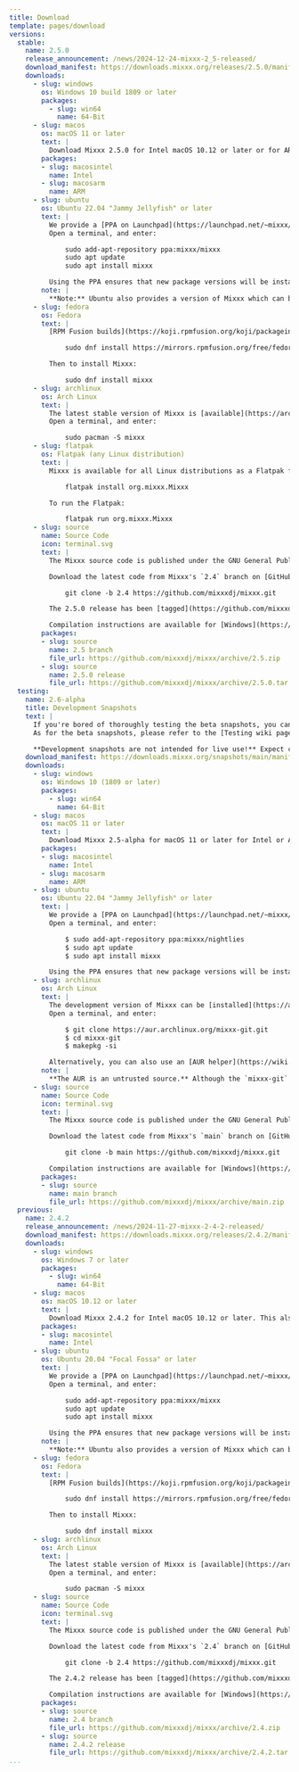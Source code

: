 ```yaml
---
title: Download
template: pages/download
versions:
  stable:
    name: 2.5.0
    release_announcement: /news/2024-12-24-mixxx-2_5-released/
    download_manifest: https://downloads.mixxx.org/releases/2.5.0/manifest.json
    downloads:
      - slug: windows
        os: Windows 10 build 1809 or later
        packages:
          - slug: win64
            name: 64-Bit
      - slug: macos
        os: macOS 11 or later
        text: |
          Download Mixxx 2.5.0 for Intel macOS 10.12 or later or for ARM macOS 11.0 or later (Apple Silicon M1/M2/M3). You can check which version you need by clicking the Apple logo in the menu bar, then "About this Mac". If the window displays an "Apple M..." chip, download the ARM build, otherwise you need the Intel build.
        packages:
        - slug: macosintel
          name: Intel
        - slug: macosarm
          name: ARM
      - slug: ubuntu
        os: Ubuntu 22.04 "Jammy Jellyfish" or later
        text: |
          We provide a [PPA on Launchpad](https://launchpad.net/~mixxx/+archive/mixxx) to make installing install the latest stable version of Mixxx as easy as possible.
          Open a terminal, and enter:

              sudo add-apt-repository ppa:mixxx/mixxx
              sudo apt update
              sudo apt install mixxx

          Using the PPA ensures that new package versions will be installed automatically with `apt`. Otherwise, you can [download individual packages](https://launchpad.net/~mixxx/+archive/ubuntu/mixxx/+packages) and install them manually.
        note: |
          **Note:** Ubuntu also provides a version of Mixxx which can be installed directly from the Ubuntu Software Centre. This version is usually woefully out of date; therefore using the PPA is advised.
      - slug: fedora
        os: Fedora
        text: |
          [RPM Fusion builds](https://koji.rpmfusion.org/koji/packageinfo?packageID=148) are maintained by the Mixxx development team. We support the next, the current, and selected previous Fedora release(s) if possible. If you do not have the RPM Fusion repository installed already, before installing Mixxx, run:

              sudo dnf install https://mirrors.rpmfusion.org/free/fedora/rpmfusion-free-release-$(rpm -E %fedora).noarch.rpm

          Then to install Mixxx:

              sudo dnf install mixxx
      - slug: archlinux
        os: Arch Linux
        text: |
          The latest stable version of Mixxx is [available](https://archlinux.org/packages/extra/x86_64/mixxx/) in the extra repository and can be installed using `pacman`.
          Open a terminal, and enter:

              sudo pacman -S mixxx
      - slug: flatpak
        os: Flatpak (any Linux distribution)
        text: |
          Mixxx is available for all Linux distributions as a Flatpak from Flathub. Refer to the [Flathub setup instructions](https://flathub.org/setup) for your distribution if you have not installed a Flatpak from Flathub before. Then, install the Mixxx Flatpak by running:

              flatpak install org.mixxx.Mixxx

          To run the Flatpak:

              flatpak run org.mixxx.Mixxx
      - slug: source
        name: Source Code
        icon: terminal.svg
        text: |
          The Mixxx source code is published under the GNU General Public License (GPL) v2 or later. Please check the `LICENSE` file in our source tree for complete licensing information.

          Download the latest code from Mixxx's `2.4` branch on [GitHub](https://github.com/mixxxdj/mixxx/tree/2.4) by opening a terminal and running:

              git clone -b 2.4 https://github.com/mixxxdj/mixxx.git

          The 2.5.0 release has been [tagged](https://github.com/mixxxdj/mixxx/releases/tag/2.5.0) with `2.5.0`.

          Compilation instructions are available for [Windows](https://github.com/mixxxdj/mixxx/wiki/Compiling-On-Windows), [macOS](https://github.com/mixxxdj/mixxx/wiki/Compiling-on-macOS), and [Linux](https://github.com/mixxxdj/mixxx/wiki/Compiling-On-Linux).
        packages:
        - slug: source
          name: 2.5 branch
          file_url: https://github.com/mixxxdj/mixxx/archive/2.5.zip
        - slug: source
          name: 2.5.0 release
          file_url: https://github.com/mixxxdj/mixxx/archive/2.5.0.tar.gz
  testing:
    name: 2.6-alpha
    title: Development Snapshots
    text: |
      If you're bored of thoroughly testing the beta snapshots, you can also test the current development snapshot to get a glimpse at the even newer features.
      As for the beta snapshots, please refer to the [Testing wiki page](https://github.com/mixxxdj/mixxx/wiki/Testing) for where to find the latest builds and instructions how to test pull requests before they even reach this alpha.

      **Development snapshots are not intended for live use!** Expect crashes and make sure to back up your Mixxx settings and library before upgrading as explained in the Testing wiki page.
    download_manifest: https://downloads.mixxx.org/snapshots/main/manifest.json
    downloads:
      - slug: windows
        os: Windows 10 (1809 or later)
        packages:
          - slug: win64
            name: 64-Bit
      - slug: macos
        os: macOS 11 or later
        text: |
          Download Mixxx 2.5-alpha for macOS 11 or later for Intel or ARM (Apple Silicon M1/M2/M3). You can check which version you need by clicking the Apple logo in the menu bar, then "About this Mac". If the window displays an "Apple M..." chip, download the ARM build, otherwise you need the Intel build.
        packages:
        - slug: macosintel
          name: Intel
        - slug: macosarm
          name: ARM
      - slug: ubuntu
        os: Ubuntu 22.04 "Jammy Jellyfish" or later
        text: |
          We provide a [PPA on Launchpad](https://launchpad.net/~mixxx/+archive/ubuntu/nightlies) to make installing the latest development snapshot of Mixxx as easy as possible.
          Open a terminal, and enter:

              $ sudo add-apt-repository ppa:mixxx/nightlies
              $ sudo apt update
              $ sudo apt install mixxx

          Using the PPA ensures that new package versions will be installed automatically with `apt`. Otherwise, you can [download individual packages](https://launchpad.net/~mixxx/+archive/ubuntu/nightlies/+packages) and install them manually.
      - slug: archlinux
        os: Arch Linux
        text: |
          The development version of Mixxx can be [installed](https://aur.archlinux.org/packages/mixxx-git/) from the Arch User Repository (AUR).
          Open a terminal, and enter:

              $ git clone https://aur.archlinux.org/mixxx-git.git
              $ cd mixxx-git
              $ makepkg -si

          Alternatively, you can also use an [AUR helper](https://wiki.archlinux.org/index.php/AUR_helpers) to make the installation more straightforward.
        note: |
          **The AUR is an untrusted source.** Although the `mixxx-git` package is maintained by the Mixxx development team, you should always read the `PKGBUILD` of each AUR package you install to make sure it doesn't contain malicious code.
      - slug: source
        name: Source Code
        icon: terminal.svg
        text: |
          The Mixxx source code is published under the GNU General Public License (GPL) v2 or later. Please check the `LICENSE` file in our source tree for complete licensing information.

          Download the latest code from Mixxx's `main` branch on [GitHub](https://github.com/mixxxdj/mixxx/tree/main) by opening a terminal and running:

              git clone -b main https://github.com/mixxxdj/mixxx.git

          Compilation instructions are available for [Windows](https://github.com/mixxxdj/mixxx/wiki/Compiling-On-Windows), [macOS](https://github.com/mixxxdj/mixxx/wiki/Compiling-On-macOS), and [Linux](https://github.com/mixxxdj/mixxx/wiki/Compiling-On-Linux).
        packages:
        - slug: source
          name: main branch
          file_url: https://github.com/mixxxdj/mixxx/archive/main.zip
  previous:
    name: 2.4.2
    release_announcement: /news/2024-11-27-mixxx-2-4-2-released/
    download_manifest: https://downloads.mixxx.org/releases/2.4.2/manifest.json
    downloads:
      - slug: windows
        os: Windows 7 or later
        packages:
          - slug: win64
            name: 64-Bit
      - slug: macos
        os: macOS 10.12 or later
        text: |
          Download Mixxx 2.4.2 for Intel macOS 10.12 or later. This also runs with Rosetta 2 on ARM macOS (Apple Silicon).
        packages:
        - slug: macosintel
          name: Intel
      - slug: ubuntu
        os: Ubuntu 20.04 "Focal Fossa" or later
        text: |
          We provide a [PPA on Launchpad](https://launchpad.net/~mixxx/+archive/mixxx) to make installing install the latest stable version of Mixxx as easy as possible.
          Open a terminal, and enter:

              sudo add-apt-repository ppa:mixxx/mixxx
              sudo apt update
              sudo apt install mixxx

          Using the PPA ensures that new package versions will be installed automatically with `apt`. Otherwise, you can [download individual packages](https://launchpad.net/~mixxx/+archive/ubuntu/mixxx/+packages) and install them manually.
        note: |
          **Note:** Ubuntu also provides a version of Mixxx which can be installed directly from the Ubuntu Software Centre. This version is usually woefully out of date; therefore using the PPA is advised.
      - slug: fedora
        os: Fedora
        text: |
          [RPM Fusion builds](https://koji.rpmfusion.org/koji/packageinfo?packageID=148) are maintained by the Mixxx development team. We support the next, the current, and selected previous Fedora release(s) if possible. If you do not have the RPM Fusion repository installed already, before installing Mixxx, run:

              sudo dnf install https://mirrors.rpmfusion.org/free/fedora/rpmfusion-free-release-$(rpm -E %fedora).noarch.rpm

          Then to install Mixxx:

              sudo dnf install mixxx
      - slug: archlinux
        os: Arch Linux
        text: |
          The latest stable version of Mixxx is [available](https://archlinux.org/packages/extra/x86_64/mixxx/) in the extra repository and can be installed using `pacman`.
          Open a terminal, and enter:

              sudo pacman -S mixxx
      - slug: source
        name: Source Code
        icon: terminal.svg
        text: |
          The Mixxx source code is published under the GNU General Public License (GPL) v2 or later. Please check the `LICENSE` file in our source tree for complete licensing information.

          Download the latest code from Mixxx's `2.4` branch on [GitHub](https://github.com/mixxxdj/mixxx/tree/2.4) by opening a terminal and running:

              git clone -b 2.4 https://github.com/mixxxdj/mixxx.git

          The 2.4.2 release has been [tagged](https://github.com/mixxxdj/mixxx/releases/tag/2.4.2) with `2.4.2`.

          Compilation instructions are available for [Windows](https://github.com/mixxxdj/mixxx/wiki/Compiling-On-Windows), [macOS](https://github.com/mixxxdj/mixxx/wiki/Compiling-On-macOS), and [Linux](https://github.com/mixxxdj/mixxx/wiki/Compiling-On-Linux).
        packages:
        - slug: source
          name: 2.4 branch
          file_url: https://github.com/mixxxdj/mixxx/archive/2.4.zip
        - slug: source
          name: 2.4.2 release
          file_url: https://github.com/mixxxdj/mixxx/archive/2.4.2.tar.gz
...
```

